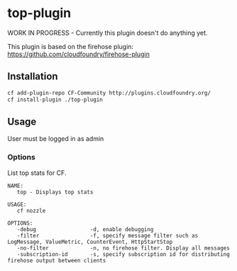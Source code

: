 # top-plugin

WORK IN PROGRESS - Currently this plugin doesn't do anything yet.

This plugin is based on the firehose plugin: https://github.com/cloudfoundry/firehose-plugin

## Installation

```bash
cf add-plugin-repo CF-Community http://plugins.cloudfoundry.org/
cf install-plugin ./top-plugin
```

## Usage

User must be logged in as admin

### Options

List top stats for CF.

```
NAME:
   top - Displays top stats

USAGE:
   cf nozzle

OPTIONS:
   -debug                 -d, enable debugging
   -filter                -f, specify message filter such as LogMessage, ValueMetric, CounterEvent, HttpStartStop
   -no-filter             -n, no firehose filter. Display all messages
   -subscription-id       -s, specify subscription id for distributing firehose output between clients
```


